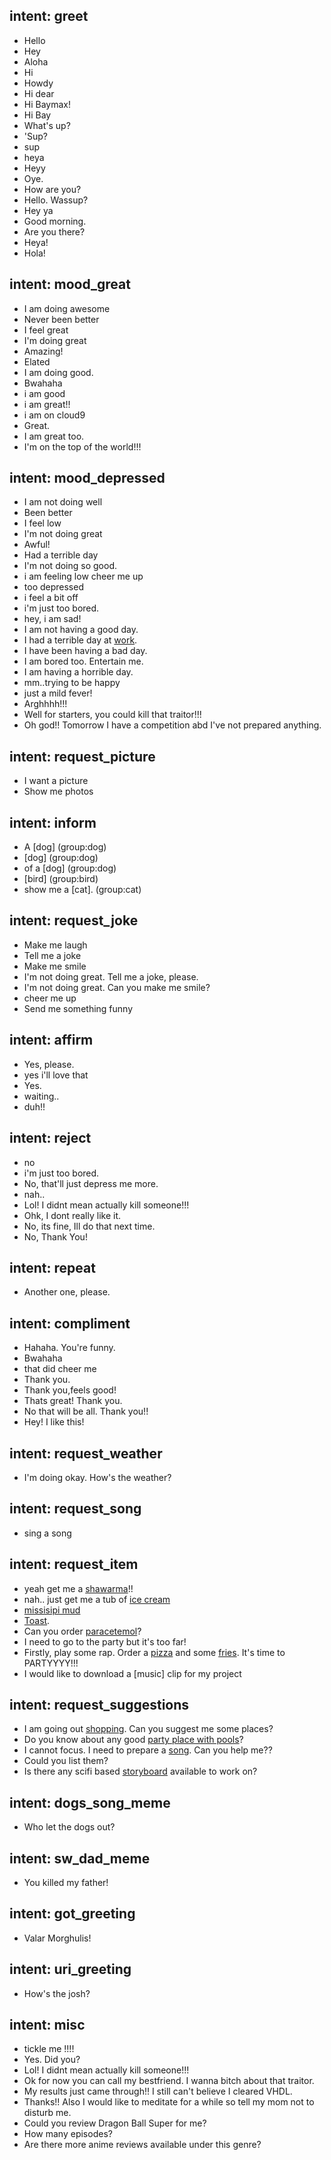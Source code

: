 <!--

## intent: <intent_name>
- user_input1
- user_input2
.
.
.
- user_inputN

command to train NLU data : python -m rasa_nlu.train -c nlu_config.yml --data data/nlu.md -o models --fixed_model_name nlu --project current --verbose

-->

## intent: greet
- Hello
- Hey
- Aloha
- Hi
- Howdy
- Hi dear
- Hi Baymax!
- Hi Bay
- What's up?
- 'Sup?
- sup
- heya
- Heyy
- Oye.
- How are you?
- Hello. Wassup?
- Hey ya
- Good morning. 
- Are you there?
- Heya!
- Hola!

## intent: mood_great
- I am doing awesome
- Never been better
- I feel great
- I'm doing great
- Amazing!
- Elated
- I am doing good.
- Bwahaha
- i am good 
- i am great!!
- i am on cloud9
- Great.
- I am great too.
- I'm on the top of the world!!!

## intent: mood_depressed
- I am not doing well
- Been better
- I feel low
- I'm not doing great
- Awful!
- Had a terrible day
- I'm not doing so good.
- i am feeling low cheer me up
- too depressed
- i feel a bit off
- i'm just too bored.
- hey, i am sad!
- I am not having a good day.
- I had a terrible day at [work](location).
- I have been having a bad day.
- I am bored too. Entertain me.
- I am having a horrible day.
- mm..trying to be happy
- just a mild fever!
- Arghhhh!!!
- Well for starters, you could kill that traitor!!!
- Oh god!! Tomorrow I have a competition abd I've not prepared anything.

## intent: request_picture
- I want a picture
- Show me photos

## intent: inform
- A [dog] (group:dog)
- [dog] (group:dog)
- of a [dog] (group:dog)
- [bird] (group:bird)
- show me a [cat]. (group:cat)

## intent: request_joke
- Make me laugh
- Tell me a joke
- Make me smile
- I'm not doing great. Tell me a joke, please.
-  I'm not doing great. Can you make me smile?
- cheer me up
- Send me something funny

## intent: affirm
- Yes, please.
- yes i'll love that
- Yes.
- waiting..
- duh!!

## intent: reject
- no
- i'm just too bored.
- No, that'll just depress me more.
- nah.. 
- Lol! I didnt mean actually kill someone!!!
- Ohk, I dont really like it.
- No, its fine, Ill do that next time.
- No, Thank You!

## intent: repeat
- Another one, please.

## intent: compliment
- Hahaha. You're funny.
- Bwahaha
- that did cheer me
- Thank you.
- Thank you,feels good!
- Thats great! Thank you.
- No that will be all. Thank you!!
- Hey! I like this!

## intent: request_weather
- I'm doing okay. How's the weather?

## intent: request_song
- sing a song

## intent: request_item
- yeah get me a [shawarma](food)!! 
- nah.. just get me a tub of [ice cream](food)
- [missisipi mud](food)
- [Toast](food).
- Can you order [paracetemol](drug)?
- I need to go to the party but it's too far!
- Firstly, play some rap. Order a [pizza](food) and some [fries](food). It's time to PARTYYYY!!!
- I would like to download a [music] clip for my project

## intent: request_suggestions
- I am going out [shopping](suggestion_type). Can you suggest me some places?
- Do you know about any good [party place with pools](suggestion_type:party_spot)?
- I cannot focus. I need to prepare a [song](suggestion_type). Can you help me??
- Could you list them?
- Is there any scifi based [storyboard](suggestion_type) available to work on?

## intent: dogs_song_meme
- Who let the dogs out?

## intent: sw_dad_meme
- You killed my father!

## intent: got_greeting
- Valar Morghulis!

## intent: uri_greeting
- How's the josh?

## intent: misc
- tickle me !!!! 
- Yes. Did you?
- Lol! I didnt mean actually kill someone!!!
- Ok for now you can call my bestfriend. I wanna bitch about that traitor.
- My results just came through!! I still can't believe I cleared VHDL.
- Thanks!! Also I would like to meditate for a while so tell my mom not to disturb me.
- Could you review Dragon Ball Super for me?
- How many episodes?
- Are there more anime reviews available under this genre?


